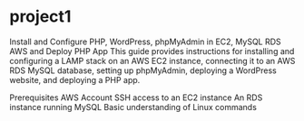 # project1

Install and Configure PHP, WordPress, phpMyAdmin in EC2, MySQL RDS AWS and Deploy PHP App
This guide provides instructions for installing and configuring a LAMP stack on an AWS EC2 instance, connecting it to an AWS RDS MySQL database, setting up phpMyAdmin, deploying a WordPress website, and deploying a PHP app.

Prerequisites
AWS Account
SSH access to an EC2 instance
An RDS instance running MySQL
Basic understanding of Linux commands
